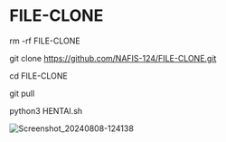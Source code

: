 # FILE-CLONE

rm -rf FILE-CLONE

git clone https://github.com/NAFIS-124/FILE-CLONE.git

cd  FILE-CLONE

git pull

python3 HENTAI.sh

![Screenshot_20240808-124138](https://github.com/user-attachments/assets/289614b9-96c2-49e1-8b0a-f433223fb543)
